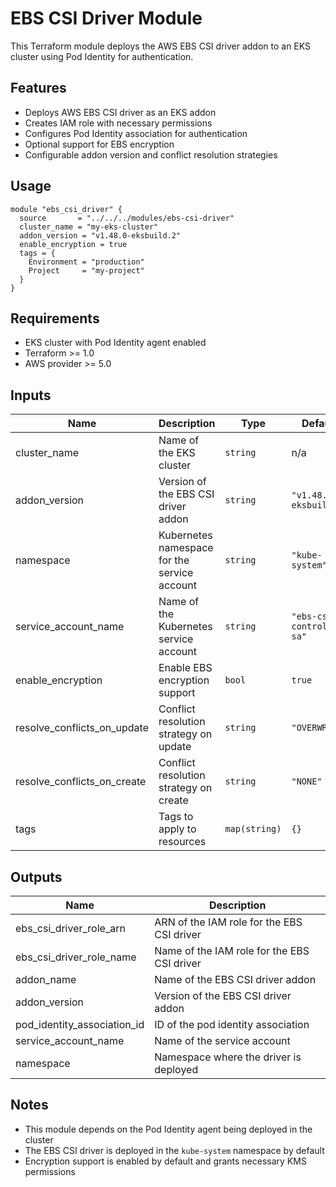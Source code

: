 # EBS CSI Driver Module

This Terraform module deploys the AWS EBS CSI driver addon to an EKS cluster using Pod Identity for authentication.

## Features

- Deploys AWS EBS CSI driver as an EKS addon
- Creates IAM role with necessary permissions
- Configures Pod Identity association for authentication
- Optional support for EBS encryption
- Configurable addon version and conflict resolution strategies

## Usage

```hcl
module "ebs_csi_driver" {
  source       = "../../../modules/ebs-csi-driver"
  cluster_name = "my-eks-cluster"
  addon_version = "v1.48.0-eksbuild.2"
  enable_encryption = true
  tags = {
    Environment = "production"
    Project     = "my-project"
  }
}
```

## Requirements

- EKS cluster with Pod Identity agent enabled
- Terraform >= 1.0
- AWS provider >= 5.0

## Inputs

| Name                        | Description                                  | Type          | Default                   | Required |
| --------------------------- | -------------------------------------------- | ------------- | ------------------------- | :------: |
| cluster_name                | Name of the EKS cluster                      | `string`      | n/a                       |   yes    |
| addon_version               | Version of the EBS CSI driver addon          | `string`      | `"v1.48.0-eksbuild.2"`    |    no    |
| namespace                   | Kubernetes namespace for the service account | `string`      | `"kube-system"`           |    no    |
| service_account_name        | Name of the Kubernetes service account       | `string`      | `"ebs-csi-controller-sa"` |    no    |
| enable_encryption           | Enable EBS encryption support                | `bool`        | `true`                    |    no    |
| resolve_conflicts_on_update | Conflict resolution strategy on update       | `string`      | `"OVERWRITE"`             |    no    |
| resolve_conflicts_on_create | Conflict resolution strategy on create       | `string`      | `"NONE"`                  |    no    |
| tags                        | Tags to apply to resources                   | `map(string)` | `{}`                      |    no    |

## Outputs

| Name                        | Description                                 |
| --------------------------- | ------------------------------------------- |
| ebs_csi_driver_role_arn     | ARN of the IAM role for the EBS CSI driver  |
| ebs_csi_driver_role_name    | Name of the IAM role for the EBS CSI driver |
| addon_name                  | Name of the EBS CSI driver addon            |
| addon_version               | Version of the EBS CSI driver addon         |
| pod_identity_association_id | ID of the pod identity association          |
| service_account_name        | Name of the service account                 |
| namespace                   | Namespace where the driver is deployed      |

## Notes

- This module depends on the Pod Identity agent being deployed in the cluster
- The EBS CSI driver is deployed in the `kube-system` namespace by default
- Encryption support is enabled by default and grants necessary KMS permissions
